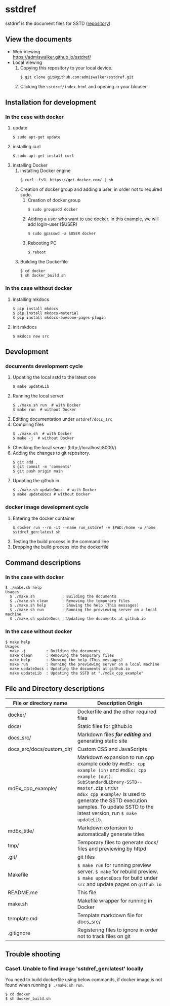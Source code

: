# sstdref
sstdref is the document files for SSTD ([repository](https://github.com/admiswalker/SubStandardLibrary-SSTD-)).

## View the documents
- Web Viewing  
  https://admiswalker.github.io/sstdref/
- Local Viewing
  1. Copying this repository to your local device.
     ```
     $ git clone git@github.com:admiswalker/sstdref.git
     ```
  2. Clicking the `sstdref/index.html` and opening in your blouser.

## Installation for development
### In the case with docker
1. update
   ```
   $ sudo apt-get update
   ```
2. installing curl
   ```
   $ sudo apt-get install curl
   ```
3. installing Docker
   1. installing Docker engine
      ```
      $ curl -fsSL https://get.docker.com/ | sh
      ```
   2. Creation of docker group and adding a user, in order not to required sudo.
      1. Creation of docker group
         ```
         $ sudo groupadd docker
         ```
      2. Adding a user who want to use docker. In this example, we will add login-user ($USER)
         ```
         $ sudo gpasswd -a $USER docker
         ```
      3. Rebooting PC
         ```
         $ reboot
         ```
    3. Building the Dockerfile
       ```
       $ cd docker
       $ sh docker_build.sh
       ```
### In the case without docker
1. installing mkdocs
   ```
   $ pip install mkdocs
   $ pip install mkdocs-material
   $ pip install mkdocs-awesome-pages-plugin
   ```
2. init mkdocs
   ```
   $ mkdocs new src
   ```
## Development
### documents development cycle
1. Updating the local sstd to the latest one
   ```
   $ make updateLib
   ```
1. Running the local server
   ```
   $ ./make.sh run  # with Docker
   $ make run  # without Docker
   ```
1. Editting documentation under `sstdref/docs_src`
1. Compiling files
   ```
   $ ./make.sh  # with Docker
   $ make -j  # without Docker
   ```
1. Checking the local server (http://localhost:8000/).
1. Adding the changes to git repository.
   ```
   $ git add .
   $ git commit -m 'comments'
   $ git push origin main
   ```
1. Updating the github.io
   ```
   $ ./make.sh updateDocs  # with Docker
   $ make updateDocs # without Docker
   ```
### docker image development cycle
1. Entering the docker container
   ```
   $ docker run --rm -it --name run_sstdref -v $PWD:/home -w /home sstdref_gen:latest sh
   ```
1. Testing the build process in the command line
1. Dropping the build process into the dockerfile

## Command descriptions
### In the case with docker
```
$ ./make.sh help
Usages:
  $ ./make.sh            : Building the documents
  $ ./make.sh clean      : Removing the temporary files
  $ ./make.sh help       : Showing the help (This messages)
  $ ./make.sh run        : Running the previewing server on a local machine
  $ ./make.sh updateDocs : Updating the documents at github.io
```
### In the case without docker
```
$ make help
Usages:
  make -j         : Building the documents
  make clean      : Removing the temporary files
  make help       : Showing the help (This messages)
  make run        : Running the previewing server on a local machine
  make updateDocs : Updating the documents at github.io
  make updateLib  : Updating the SSTD at "./mdEx_cpp_example"
```

## File and Directory descriptions

| File or directory name      | Description Origin |
| --------------------------- | ------------------ |
| docker/                     | Dockerfile and the other required files |
| docs/                       | Static files for github.io |
| docs_src/                   | Markdown files ***for editing*** and generating static site |
| docs_src/docs/custom_dir/   | Custom CSS and JavaScripts |
| mdEx_cpp_example/           | Markdown expansion to run cpp example code by `#mdEx: cpp example (in)` and `#mdEx: cpp example (out)`. `SubStandardLibrary-SSTD--master.zip` under `mdEx_cpp_example/` is used to generate the SSTD execution samples. To update SSTD to the latest version, run `$ make updateLib`. |
| mdEx_title/                 | Markdown extension to automatically generate titles |
| tmp/                        | Temporary files to generate docs/ files and previewing by httpd |
| .git/                       | git files          |
| Makefile                    | `$ make run` for running preview server. `$ make` for rebuild preview. `$ make updateDocs` for build under `src` and update pages on `github.io` |
| README.me                   | This file          |
| make.sh                     | Makefile wrapper for running in Docker |
| template.md                 | Template markdown file for docs_src/ |
| .gitignore                  | Registering files to ignore in order not to track files on git |

## Trouble shooting
### Case1. Unable to find image 'sstdref_gen:latest' locally
You need to build dockerfile using below commands, if docker image is not found when running `$ ./make.sh run`.
```
$ cd docker
$ sh docker_build.sh
```
